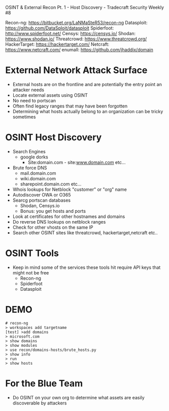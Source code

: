 OSINT & External Recon Pt. 1 - Host Discovery - Tradecraft Security Weekly #8

Recon-ng: https://bitbucket.org/LaNMaSteR53/recon-ng
Datasploit: https://github.com/DataSploit/datasploit
Spiderfoot: http://www.spiderfoot.net/ 
Censys: https://censys.io/ 
Shodan: https://www.shodan.io/ 
Threatcrowd: https://www.threatcrowd.org/ 
HackerTarget: https://hackertarget.com/
Netcraft: https://www.netcraft.com/
enumall: https://github.com/jhaddix/domain
# External Network Attack Surface
- External hosts are on the frontline and are potentially the entry point an attacker needs
- Locate external assets using OSINT
- No need to portscan
- Often find legacy ranges that may have been forgotten
- Determining what hosts actually belong to an organization can be tricky sometimes
# OSINT Host Discovery
- Search Engines
	- google dorks
		- Site:domain.com - site:www.domain.com etc...
- Brute force DNS
	- mail.domain.com
	- wiki.domain.com
	- sharepoint.domain.com etc...
- Whois lookups for Netblock "customer" or "org" name
- Autodiscover OWA or O365
- Searcg portscan databases
	- Shodan, Censys.io
	- Bonus: you get hosts and ports
- Look at certificates for other hostnames and domains
- Do reverse DNS lookups on netblock ranges
- Check for other vhosts on the same IP
- Search other OSINT sites like threatcrowd, hackertarget,netcraft etc..
# OSINT Tools
- Keep in mind some of the services these tools hit require API keys that might not be free
	- Recon-ng
	- Spiderfoot
	- Datasploit
# DEMO
```
# recon-ng
> workspaces add targetname
[test] >add domains
> microsoft.com
> show domains
> show modules
> use recon/domains-hosts/brute_hosts.py
> show info
> run
> show hosts
```
# For the Blue Team
- Do OSINT on your own org to determine what assets are easily discoverable by attackers






























